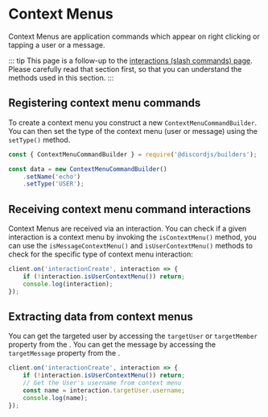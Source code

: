 # Context Menus

Context Menus are application commands which appear on right clicking or tapping a user or a message.

::: tip
This page is a follow-up to the [interactions (slash commands) page](/interactions/slash-commands.md). Please carefully read that section first, so that you can understand the methods used in this section.
:::

## Registering context menu commands

To create a context menu you construct a new `ContextMenuCommandBuilder`. You can then set the type of the context menu (user or message) using the `setType()` method.

```js
const { ContextMenuCommandBuilder } = require('@discordjs/builders');

const data = new ContextMenuCommandBuilder()
	.setName('echo')
	.setType('USER');
```

## Receiving context menu command interactions

Context Menus are received via an interaction. You can check if a given interaction is a context menu by invoking the `isContextMenu()` method, you can use the `isMessageContextMenu()` and `isUserContextMenu()` methods to check for the specific type of context menu interaction:

```js {2}
client.on('interactionCreate', interaction => {
	if (!interaction.isUserContextMenu()) return;
	console.log(interaction);
});
```

## Extracting data from context menus

You can get the targeted user by accessing the `targetUser` or `targetMember` property from the <DocsLink path="class/UserContextMenuInteraction" />. You can get the message by accessing the `targetMessage` property from the <DocsLink path="class/MessageContextMenuInteraction" />.

```js {4}
client.on('interactionCreate', interaction => {
	if (!interaction.isUserContextMenu()) return;
	// Get the User's username from context menu
	const name = interaction.targetUser.username;
	console.log(name);
});
```
